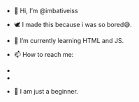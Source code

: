 - 👋 Hi, I’m @imbativeiss
- 🕊️ I made this because i was so bored😅.
- 🌱 I’m currently learning HTML and JS.
  
- 📫 How to reach me:
- [Telegram]: t.me/imbativeiss1
- [Whatsapp]: wa.me/6285814207328
- 🦋 I am just a beginner.

<!---
imbativeiss/imbativeiss is a ✨ special ✨ repository because its `README.md` (this file) appears on your GitHub profile.
You can click the Preview link to take a look at your changes.
--->
